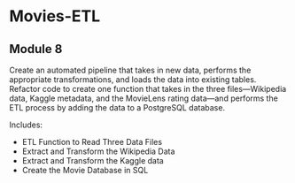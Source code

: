 # Movies-ETL
## Module 8
Create an automated pipeline that takes in new data, performs the appropriate transformations, and loads the data into existing tables. Refactor code to create one function that takes in the three files—Wikipedia data, Kaggle metadata, and the MovieLens rating data—and performs the ETL process by adding the data to a PostgreSQL database.

Includes:
- ETL Function to Read Three Data Files
- Extract and Transform the Wikipedia Data
- Extract and Transform the Kaggle data
- Create the Movie Database in SQL
